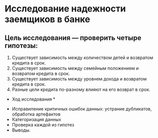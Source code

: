 # Исследование надежности заемщиков в банке


## **Цель исследования** — проверить четыре гипотезы:

1. Существует зависимость между количеством детей и возвратом кредита в срок.
2. Существует зависимость между семейным положением и возвратом кредита в срок.
3. Существует зависимость между уровнем дохода и возвратом кредита в срок.
4. Разные цели кредита по-разному влияют на его возврат в срок.

* Ход исследования *

- Исправиление критичных ошибок данных: устрание дубликатов, обработка артефактов
- Категоризация данных
- Проверка каждой из гипотез 
- Выводы.
